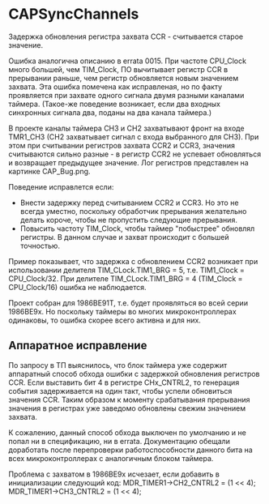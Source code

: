 ﻿# CAPSyncChannels

Задержка обновления регистра захвата CCR - считывается старое значение.

Ошибка аналогична описанию в errata 0015. При частоте CPU_Clock много большей, чем TIM_Clock, ПО вычитывает регистр CCR в прерывании раньше, чем регистр обновляется новым значением захвата. Эта ошибка помечена как исправленая, но по факту проявляется при захвате одного сигнала двумя разными каналами таймера. (Такое-же поведение возникает, если два входных синхронных сигнала два, поданы на два канала таймера.)

В проекте каналы таймера CH3 и CH2 захватывают фронт на входе TMR1_CH3 (CH2 захватывает сигнал с входа выбранного для CH3). При этом при считывании регистров захвата CCR2 и CCR3, значения считываются сильно разные - в регистр CCR2 не успевает обновляться и возвращает предыдущее значение. Лог регистров представлен на картинке CAP_Bug.png.

Поведение исправлется если:
  - Внести задержку перед считыванием CCR2 и CCR3. Но это не всегда уместно, поскольку обработчик прерывания желательно делать короче, чтобы не пропустить следующие прерывания.
  - Повысить частоту TIM_Clock, чтобы таймер "побыстрее" обновлял регистры. В данном случае и захват происходит с большей точностью.

Пример показывает, что задержка с обновлением CCR2 возникает при использовании делителя TIM_CLock.TIM1_BRG = 5, т.е. TIM1_Clock = CPU_Clock/32. При делителе TIM_CLock.TIM1_BRG = 4 (TIM_Clock = CPU_Clock/16) ошибка не наблюдается.

Проект собран для 1986ВЕ91Т, т.е. будет проявляться во всей серии 1986ВЕ9х. Но поскольку таймеры во многих микроконтроллерах одинаковы, то ошибка скорее всего активна и для них.

## Аппаратное исправление

По запросу в ТП выяснилось, что блок таймера уже содержит аппаратный способ обхода ошибки с задержкой обновления регистров CCR.
Если выставить бит 4 в регистре CHx_CNTRL2, то генерация события задерживается на один такт, чтобы успели обновиться значения CCR. Таким образом к моменту срабатывания прерывания значения в регистрах уже заведомо обновлены свежим значением захвата.

К сожалению, данный способ обхода выключен по умолчанию и не попал ни в спецификацию, ни в errata. Документацию обещали доработать после перепроверки работоспособности данного бита на всех микроконтроллерах с аналогичным блоком таймера.

Проблема с захватом в 1986ВЕ9х исчезает, если добавить в инициализации следующий код:
   MDR_TIMER1->CH2_CNTRL2 = (1 << 4);
   MDR_TIMER1->CH3_CNTRL2 = (1 << 4);


